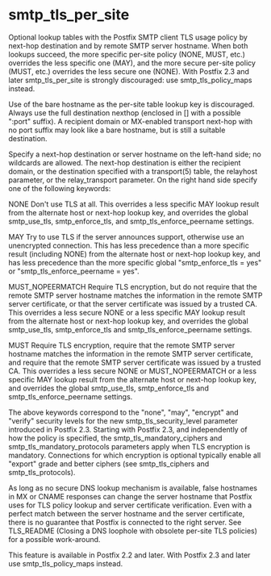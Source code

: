 # smtp_tls_per_site 

 Optional lookup tables with the Postfix SMTP client TLS usage
policy by next-hop destination and by remote SMTP server hostname.
When both lookups succeed, the more specific per-site policy (NONE,
MUST, etc.) overrides the less specific one (MAY), and the more secure
per-site policy (MUST, etc.) overrides the less secure one (NONE).
With Postfix 2.3 and later smtp_tls_per_site is strongly discouraged:
use smtp_tls_policy_maps instead. 

 Use of the bare hostname as the per-site table lookup key is
discouraged. Always use the full destination nexthop (enclosed in
[] with a possible ":port" suffix). A recipient domain or MX-enabled
transport next-hop with no port suffix may look like a bare hostname,
but is still a suitable destination. 

 Specify a next-hop destination or server hostname on the left-hand
side; no wildcards are allowed. The next-hop destination is either
the recipient domain, or the destination specified with a transport(5)
table, the relayhost parameter, or the relay_transport parameter.
On the right hand side specify one of the following keywords:  



 NONE   Don't use TLS at all. This overrides a less
specific MAY lookup result from the alternate host or next-hop
lookup key, and overrides the global smtp_use_tls, smtp_enforce_tls,
and smtp_tls_enforce_peername settings. 

 MAY   Try to use TLS if the server announces support,
otherwise use an unencrypted connection. This has less precedence
than a more specific result (including NONE) from the alternate
host or next-hop lookup key, and has less precedence than the more
specific global "smtp_enforce_tls = yes" or "smtp_tls_enforce_peername
= yes".  

 MUST_NOPEERMATCH   Require TLS encryption, but do not
require that the remote SMTP server hostname matches the information
in the remote SMTP server certificate, or that the server certificate
was issued by a trusted CA. This overrides a less secure NONE
or a less specific MAY lookup result from the alternate host
or next-hop lookup key, and overrides the global smtp_use_tls,
smtp_enforce_tls and smtp_tls_enforce_peername settings.  

 MUST   Require TLS encryption, require that the remote
SMTP server hostname matches the information in the remote SMTP
server certificate, and require that the remote SMTP server certificate
was issued by a trusted CA. This overrides a less secure NONE
or MUST_NOPEERMATCH or a less specific MAY lookup
result from the alternate host or next-hop lookup key, and overrides
the global smtp_use_tls, smtp_enforce_tls and smtp_tls_enforce_peername
settings.  



 The above keywords correspond to the "none", "may", "encrypt" and
"verify" security levels for the new smtp_tls_security_level parameter
introduced in Postfix 2.3. Starting with Postfix 2.3, and independently
of how the policy is specified, the smtp_tls_mandatory_ciphers and
smtp_tls_mandatory_protocols parameters apply when TLS encryption
is mandatory. Connections for which encryption is optional typically
enable all "export" grade and better ciphers (see smtp_tls_ciphers
and smtp_tls_protocols). 

 As long as no secure DNS lookup mechanism is available, false
hostnames in MX or CNAME responses can change the server hostname
that Postfix uses for TLS policy lookup and server certificate
verification. Even with a perfect match between the server hostname and
the server certificate, there is no guarantee that Postfix is connected
to the right server.  See TLS_README (Closing a DNS loophole with obsolete
per-site TLS policies) for a possible work-around. 

 This feature is available in Postfix 2.2 and later. With
Postfix 2.3 and later use smtp_tls_policy_maps instead. 


